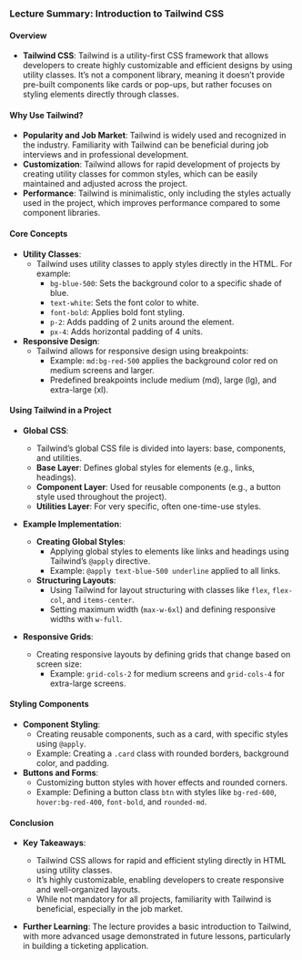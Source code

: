 ### Lecture Summary: Introduction to Tailwind CSS

#### **Overview**
- **Tailwind CSS**: Tailwind is a utility-first CSS framework that allows developers to create highly customizable and efficient designs by using utility classes. It’s not a component library, meaning it doesn’t provide pre-built components like cards or pop-ups, but rather focuses on styling elements directly through classes.

#### **Why Use Tailwind?**
- **Popularity and Job Market**: Tailwind is widely used and recognized in the industry. Familiarity with Tailwind can be beneficial during job interviews and in professional development.
- **Customization**: Tailwind allows for rapid development of projects by creating utility classes for common styles, which can be easily maintained and adjusted across the project.
- **Performance**: Tailwind is minimalistic, only including the styles actually used in the project, which improves performance compared to some component libraries.

#### **Core Concepts**
- **Utility Classes**: 
  - Tailwind uses utility classes to apply styles directly in the HTML. For example:
    - `bg-blue-500`: Sets the background color to a specific shade of blue.
    - `text-white`: Sets the font color to white.
    - `font-bold`: Applies bold font styling.
    - `p-2`: Adds padding of 2 units around the element.
    - `px-4`: Adds horizontal padding of 4 units.
- **Responsive Design**:
  - Tailwind allows for responsive design using breakpoints:
    - Example: `md:bg-red-500` applies the background color red on medium screens and larger.
    - Predefined breakpoints include medium (md), large (lg), and extra-large (xl).

#### **Using Tailwind in a Project**
- **Global CSS**:
  - Tailwind’s global CSS file is divided into layers: base, components, and utilities.
  - **Base Layer**: Defines global styles for elements (e.g., links, headings).
  - **Component Layer**: Used for reusable components (e.g., a button style used throughout the project).
  - **Utilities Layer**: For very specific, often one-time-use styles.

- **Example Implementation**:
  - **Creating Global Styles**:
    - Applying global styles to elements like links and headings using Tailwind’s `@apply` directive.
    - Example: `@apply text-blue-500 underline` applied to all links.
  - **Structuring Layouts**:
    - Using Tailwind for layout structuring with classes like `flex`, `flex-col`, and `items-center`.
    - Setting maximum width (`max-w-6xl`) and defining responsive widths with `w-full`.
  
- **Responsive Grids**:
  - Creating responsive layouts by defining grids that change based on screen size:
    - Example: `grid-cols-2` for medium screens and `grid-cols-4` for extra-large screens.

#### **Styling Components**
- **Component Styling**:
  - Creating reusable components, such as a card, with specific styles using `@apply`.
  - Example: Creating a `.card` class with rounded borders, background color, and padding.
- **Buttons and Forms**:
  - Customizing button styles with hover effects and rounded corners.
  - Example: Defining a button class `btn` with styles like `bg-red-600`, `hover:bg-red-400`, `font-bold`, and `rounded-md`.

#### **Conclusion**
- **Key Takeaways**:
  - Tailwind CSS allows for rapid and efficient styling directly in HTML using utility classes.
  - It’s highly customizable, enabling developers to create responsive and well-organized layouts.
  - While not mandatory for all projects, familiarity with Tailwind is beneficial, especially in the job market.

- **Further Learning**: The lecture provides a basic introduction to Tailwind, with more advanced usage demonstrated in future lessons, particularly in building a ticketing application.